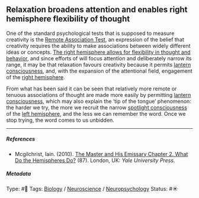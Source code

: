 ## Relaxation broadens attention and enables right hemisphere flexibility of thought

One of the standard psychological tests that is supposed to measure creativity is the [Remote Association Test](), an expression of the belief that creativity requires the ability to make associations between widely different ideas or concepts. [The right hemisphere allows for flexibility in thought and behavior](The%20right%20hemisphere%20allows%20for%20flexibility%20in%20thought%20and%20behavior.md), and since efforts of will focus attention and deliberately narrow its range, it may be that relaxation favours creativity because it permits [lantern consciousness](Lantern%20consciousness.md), and, with the expansion of the attentional field, engagement of the [right hemisphere](Right%20hemisphere.md).

From what has been said it can be seen that relatively more remote or tenuous associations of thought are made more easily by permitting [lantern consciousness](Lantern%20consciousness.md), which may also explain the ‘tip of the tongue’ phenomenon: the harder we try, the more we recruit the narrow [spotlight consciousness](Spotlight%20consciousness.md) of the [left hemisphere](Left%20hemisphere.md), and the less we can remember the word. Once we stop trying, the word comes to us unbidden.

---

##### References

* Mcgilchrist, Iain. (2010). [The Master and His Emissary Chapter 2. What Do the Hemispheres Do?](The%20Master%20and%20His%20Emissary%20Chapter%202.%20What%20Do%20the%20Hemispheres%20Do%3F.md) (87). London, UK: *Yale University Press.*

##### Metadata

Type: #🔴 
Tags: [Biology]() / [Neuroscience](Neuroscience.md) / [Neuropsychology](Neuropsychology.md)
Status: #☀️ 
